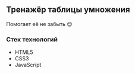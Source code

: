 ## Тренажёр таблицы умножения
Помогает её не забыть 😉
### Стек технологий
- HTML5
- CSS3
- JavaScript